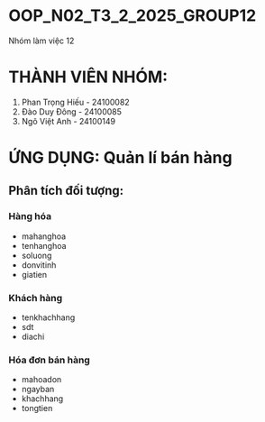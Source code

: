 # OOP_N02_T3_2_2025_GROUP12
Nhóm làm việc 12

# THÀNH VIÊN NHÓM:
1. Phan Trọng Hiếu - 24100082
2. Đào Duy Đông - 24100085
3. Ngô Việt Anh - 24100149

# ỨNG DỤNG: Quản lí bán hàng

## Phân tích đối tượng: 
### Hàng hóa
- mahanghoa
- tenhanghoa
- soluong
- donvitinh
- giatien
### Khách hàng
- tenkhachhang
- sdt
- diachi
### Hóa đơn bán hàng
- mahoadon
- ngayban
- khachhang
- tongtien
